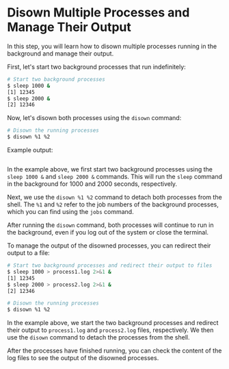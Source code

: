 # Disown Multiple Processes and Manage Their Output

In this step, you will learn how to disown multiple processes running in the background and manage their output.

First, let's start two background processes that run indefinitely:

```bash
# Start two background processes
$ sleep 1000 &
[1] 12345
$ sleep 2000 &
[2] 12346
```

Now, let's disown both processes using the `disown` command:

```bash
# Disown the running processes
$ disown %1 %2
```

Example output:

```

```

In the example above, we first start two background processes using the `sleep 1000 &` and `sleep 2000 &` commands. This will run the `sleep` command in the background for 1000 and 2000 seconds, respectively.

Next, we use the `disown %1 %2` command to detach both processes from the shell. The `%1` and `%2` refer to the job numbers of the background processes, which you can find using the `jobs` command.

After running the `disown` command, both processes will continue to run in the background, even if you log out of the system or close the terminal.

To manage the output of the disowned processes, you can redirect their output to a file:

```bash
# Start two background processes and redirect their output to files
$ sleep 1000 > process1.log 2>&1 &
[1] 12345
$ sleep 2000 > process2.log 2>&1 &
[2] 12346

# Disown the running processes
$ disown %1 %2
```

In the example above, we start the two background processes and redirect their output to `process1.log` and `process2.log` files, respectively. We then use the `disown` command to detach the processes from the shell.

After the processes have finished running, you can check the content of the log files to see the output of the disowned processes.
